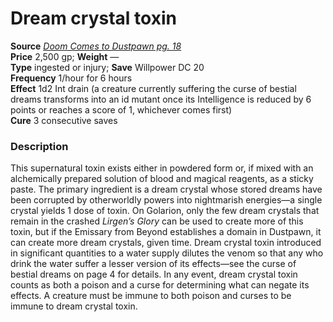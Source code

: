 # Dream crystal toxin

**Source** [_Doom Comes to Dustpawn pg. 18_](http://paizo.com/products/btpy8xc5?Pathfinder-Module-Doom-Comes-to-Dustpawn)  
**Price** 2,500 gp; **Weight** —  
**Type** ingested or injury; **Save** Willpower DC 20  
**Frequency** 1/hour for 6 hours  
**Effect** 1d2 Int drain (a creature currently suffering the curse of bestial dreams transforms into an id mutant once its Intelligence is reduced by 6 points or reaches a score of 1, whichever comes first)  
**Cure** 3 consecutive saves

### Description

This supernatural toxin exists either in powdered form or, if mixed with an alchemically prepared solution of blood and magical reagents, as a sticky paste. The primary ingredient is a dream crystal whose stored dreams have been corrupted by otherworldly powers into nightmarish energies—a single crystal yields 1 dose of toxin. On Golarion, only the few dream crystals that remain in the crashed _Lirgen’s Glory_ can be used to create more of this toxin, but if the Emissary from Beyond establishes a domain in Dustpawn, it can create more dream crystals, given time. Dream crystal toxin introduced in significant quantities to a water supply dilutes the venom so that any who drink the water suffer a lesser version of its effects—see the curse of bestial dreams on page 4 for details. In any event, dream crystal toxin counts as both a poison and a curse for determining what can negate its effects. A creature must be immune to both poison and curses to be immune to dream crystal toxin.